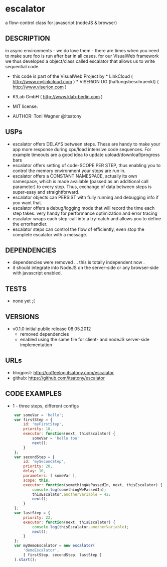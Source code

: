 escalator
=========

a flow-control class for javascript (nodeJS & browser)

##	DESCRIPTION 
 
in async environments - we do love them - there are times when you need to make sure foo is run after bar in all cases.
for our VisualWeb framework we thus developed a object/class called escalator that allows us to write sequential code.
 
  *  this code is part of the VisualWeb Project by 
 	*  LinkCloud ( http://www.mylinkcloud.com )
 	*  ViSERiON UG (haftungsbeschraenkt) ( http://www.viserion.com )  
  *  K!Lab GmbH ( http://www.klab-berlin.com )
  *  MIT license. 
 
 
  * AUTHOR: 
 		 Toni Wagner @itsatony
  		
## USPs

  * escalator offers DELAYS between steps. These are handy to make your app more response during cpu/load intensive code sequences. For example timeouts are a good idea to update upload/downloaf/progress bars
  * escalator offers setting of code-SCOPE PER STEP, thus enabling you to control the memory environment your steps are run in.
  * escalator offers a CONSTANT NAMESPACE, actually its own namespace, which is made available (passed as an additional call parameter) to every step. Thus, exchange of data between steps is super-easy and straightforward.
  * escalator objects can PERSIST with fully running and debugging info if you want that.
  * escalator offers a debug/logging mode that will record the time each step takes. very handy for performance optimization and error tracing
  * escalator wraps each step-call into a try-catch and allows you to define the errorhandler.
  * escalator steps can control the flow of efficiently, even stop the complete escalator with a message.

## DEPENDENCIES
 * dependencies were removed ... this is totally independent now .
 * it should integrate into NodeJS on the server-side or any browser-side with javascript enabled.

## TESTS
 *	none yet ;(
 
## VERSIONS
 * v0.1.0	initial public release		08.05.2012			
   * removed dependencies 
   * enabled using the same file for client- and nodeJS server-side implementation
 
## URLs
 * blogpost: <http://coffeelog.itsatony.com/escalator>
 * github: <https://github.com/itsatony/escalator>
 
## CODE EXAMPLES
 * 1 - three steps, different configs  

```javascript
 	var someVar = 'hello';
 	var firstStep = {
		id: 'myFirstStep',
		priority: 10,
		executor: function(next, thisEscalator) {
			someVar = 'hello too'
			next();
		}
	};
	var secondStep = {
		id: 'mySecondStep',
		priority: 20,
		delay: 10,
		parameters: [ someVar ],
		scope: this,
		executor: function(somethingWePassedIn, next, thisEscalator) {
			console.log(somethingWePassedIn);
			thisEscalator.anotherVariable = 42;
			next();
		}
	};	
	var lastStep = {
		priority: 22,
		executor: function(next, thisEscalator) {
			console.log(thisEscalator.anotherVariable);
			next();
		}
	};
	var myDemoEscalator = new escalator(
		'demoEscalator',
		[ firstStep, secondStep, lastStep ]
	).start();
	
```
